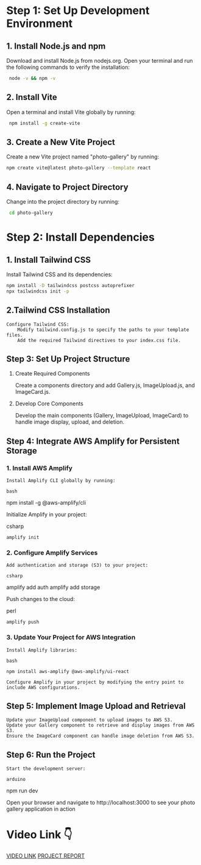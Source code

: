 # Step 1: Set Up Development Environment
## 1. Install Node.js and npm

Download and install Node.js from nodejs.org.
Open your terminal and run the following commands to verify the installation:

```bash
 node -v && npm -v
```

## 2. Install Vite

Open a terminal and install Vite globally by running:

```bash
 npm install -g create-vite
```

## 3. Create a New Vite Project

Create a new Vite project named "photo-gallery" by running:

```bash
npm create vite@latest photo-gallery --template react
```

## 4. Navigate to Project Directory

Change into the project directory by running:

```bash
 cd photo-gallery
```

# Step 2: Install Dependencies
## 1. Install Tailwind CSS

Install Tailwind CSS and its dependencies:
```bash
npm install -D tailwindcss postcss autoprefixer
npx tailwindcss init -p
```
## 2.Tailwind CSS Installation

    Configure Tailwind CSS:
        Modify tailwind.config.js to specify the paths to your template files.
        Add the required Tailwind directives to your index.css file.

## Step 3: Set Up Project Structure
1. Create Required Components

    Create a components directory and add Gallery.js, ImageUpload.js, and ImageCard.js.

2. Develop Core Components

    Develop the main components (Gallery, ImageUpload, ImageCard) to handle image display, upload, and deletion.

## Step 4: Integrate AWS Amplify for Persistent Storage
### 1. Install AWS Amplify

    Install Amplify CLI globally by running:

    bash

npm install -g @aws-amplify/cli

 Initialize Amplify in your project:

csharp

    amplify init

### 2. Configure Amplify Services

    Add authentication and storage (S3) to your project:

    csharp

amplify add auth
amplify add storage

Push changes to the cloud:

perl

    amplify push

### 3. Update Your Project for AWS Integration

    Install Amplify libraries:

    bash

    npm install aws-amplify @aws-amplify/ui-react

    Configure Amplify in your project by modifying the entry point to include AWS configurations.

## Step 5: Implement Image Upload and Retrieval

    Update your ImageUpload component to upload images to AWS S3.
    Update your Gallery component to retrieve and display images from AWS S3.
    Ensure the ImageCard component can handle image deletion from AWS S3.

## Step 6: Run the Project

    Start the development server:

    arduino

npm run dev

Open your browser and navigate to http://localhost:3000 to see your photo gallery application in action


# Video Link :point_down:

[VIDEO LINK]()
[PROJECT REPORT]()
